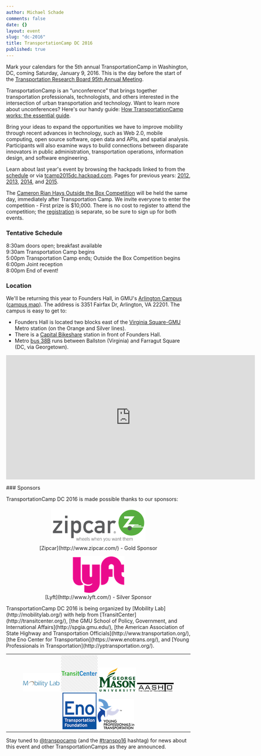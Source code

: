 ```yaml
---
author: Michael Schade
comments: false
date: {}
layout: event
slug: "dc-2016"
title: TransportationCamp DC 2016 
published: true
---
```

Mark your calendars for the 5th annual TransportationCamp in Washington, DC, coming Saturday, January 9, 2016. 
This is the day before the start of the [Transportation Research Board 95th Annual Meeting](http://www.trb.org/AnnualMeeting/AnnualMeeting.aspx). 

TransportationCamp is an “unconference” that brings together transportation professionals, technologists, and others interested in the intersection of urban transportation and technology. Want to learn more about unconferences? Here's our handy guide: [How TransportationCamp works: the essential guide](http://transportationcamp.org/2011/02/how-transportationcamp-works-the-essential-guide/).

Bring your ideas to expand the opportunities we have to improve mobility through recent advances in technology, such as Web 2.0, mobile computing, open source software, open data and APIs, and spatial analysis. Participants will also examine ways to build connections between disparate innovators in public administration, transportation operations, information design, and software engineering. 

Learn about last year's event by browsing the hackpads linked to from the [schedule](http://transportationcamp.org/events/dc-2015/schedule.html) or via [tcamp2015dc.hackpad.com](https://tcamp2015dc.hackpad.com/). Pages for previous years: [2012](http://transportationcamp.org/events/dc/), [2013](http://transportationcamp.org/events/dc-2013/), [2014](http://transportationcamp.org/events/dc-2014/), and [2015](http://transportationcamp.org/events/dc-2015/). 

The [Cameron Rian Hays Outside the Box Competition](http://outsidethebox.gmu.edu/) will be held the same day, immediately after Transportation Camp. 
We invite everyone to enter the competition - First prize is $10,000. 
There is no cost to register to attend the competition; 
the [registration](https://www.eventbrite.com/e/2016-hays-outside-the-box-conference-tickets-19211319574) is separate, so be sure to sign up for both events.

### Tentative Schedule

8:30am doors open; breakfast available<br>
9:30am Transportation Camp begins<br>
5:00pm Transportation Camp ends; Outside the Box Competition begins<br>
6:00pm Joint reception<br>
8:00pm End of event!

### Location

We'll be returning this year to Founders Hall, in GMU's [Arlington Campus](http://arlington.gmu.edu/) ([campus map](http://info.gmu.edu/Maps/ArlingtonMap15.pdf)). 
The address is 3351 Fairfax Dr, Arlington, VA 22201. The campus is easy to get to:

  * Founders Hall is located two blocks east of the [Virginia Square-GMU](http://www.wmata.com/rail/station_detail.cfm?station_id=98) Metro station (on the Orange and Silver lines).
  * There is a [Capital Bikeshare](http://www.capitalbikeshare.com/) station in front of Founders Hall.
  * Metro [bus 38B](http://www.wmata.com/bus/timetables/view.cfm?line=12) runs between Ballston (Virginia) and Farragut Square (DC, via Georgetown).

<iframe align=center src="https://www.google.com/maps/embed?pb=!1m18!1m12!1m3!1d1552.8558231973786!2d-77.10089523808!3d38.88483864213981!2m3!1f0!2f0!3f0!3m2!1i1024!2i768!4f13.1!3m3!1m2!1s0x89b7b6828ba038d9%3A0xdc8b8bb98b169604!2sGeorge+Mason+University-Arlington+Campus!5e0!3m2!1sen!2sus!4v1412725299805" width="680" height="340" frameborder="0" style="border:0"></iframe>
<p></p>
### Sponsors

TransportationCamp DC 2016 is made possible thanks to our sponsors:
<p align=center >
<img src="logo-zipcar.png"><br>
[Zipcar](http://www.zipcar.com/) - Gold Sponsor
</p>
<p align=center >
<img src="logo-lyft.png"><br>
[Lyft](http://www.lyft.com/) - Silver Sponsor
</p>
TransportationCamp DC 2016 is being organized by [Mobility Lab](http://mobilitylab.org/) with help from  
[TransitCenter](http://transitcenter.org/), 
[the GMU School of Policy, Government, and International Affairs](http://spgia.gmu.edu/), 
[the American Association of State Highway and Transportation Officials](http://www.transportation.org/), 
[the Eno Center for Transportation](https://www.enotrans.org/), and 
[Young Professionals in Transportation](http://yptransportation.org/).

<table cellpadding=0 cellspacing=0 border=0 width=100% >
<tr><td width=100% align=center valign=middle >
<img src="logo-mobilitylab.png">
<img src="logo-transitcenter.png">
<img src="logo-gmu.png">
<img src="logo-aashto.png">
<img src="logo-eno.png">
<img src="logo-ypt.png">
</td></tr>
</table>

Stay tuned to [@transpocamp](https://twitter.com/transpocamp) (and the [#transpo16](https://twitter.com/search?q=%23transpo16) hashtag) 
for news about this event and other TransportationCamps as they are announced.
 
